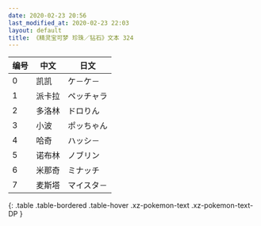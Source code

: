 ```yaml
---
date: 2020-02-23 20:56
last_modified_at: 2020-02-23 22:03
layout: default
title: 《精灵宝可梦 珍珠／钻石》文本 324
---
```

| 编号 | 中文 | 日文 |
| ---- | ---- | ---- |
| 0 | 凯凯 | ケ－ケ－ |
| 1 | 派卡拉 | ペッチャラ |
| 2 | 多洛林 | ドロりん |
| 3 | 小波 | ポッちゃん |
| 4 | 哈奇 | ハッシ－ |
| 5 | 诺布林 | ノブリン |
| 6 | 米那奇 | ミナッチ |
| 7 | 麦斯塔 | マイスタ－ |
{: .table .table-bordered .table-hover .xz-pokemon-text .xz-pokemon-text-DP }